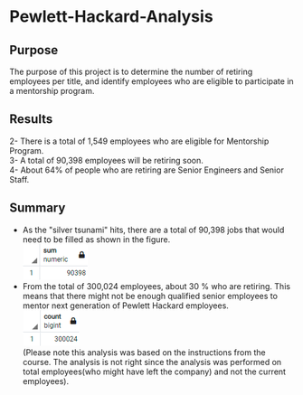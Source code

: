 # Pewlett-Hackard-Analysis
## Purpose
The purpose of this project is to determine the number of retiring employees per title, and identify employees who are eligible to participate in a mentorship program.
## Results

2- There is a total of 1,549 employees who are eligible for Mentorship Program.   
3- A total of 90,398 employees will be retiring soon.   
4- About 64% of people who are retiring are Senior Engineers and Senior Staff.  
## Summary
- As the "silver tsunami" hits, there are a total of 90,398 jobs that would need to be filled as shown in the figure.  
![Image1](https://github.com/amirimah/Pewlett-Hackard-Analysis/blob/main/ScreenShot1.png?raw=true)
- From the total of 300,024 employees, about 30 % who are retiring. This means that there might not be enough qualified senior employees to mentor next generation of Pewlett Hackard employees.   
![Image2](https://github.com/amirimah/Pewlett-Hackard-Analysis/blob/main/ScreenShot2.png?raw=true)  
(Please note this analysis was based on the instructions from the course. The analysis is not right since the analysis was performed on total employees(who might have left the company) and not the current employees). 
